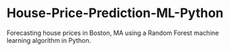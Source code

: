 # House-Price-Prediction-ML-Python

Forecasting house prices in Boston, MA using a Random Forest machine learning algorithm in Python.
